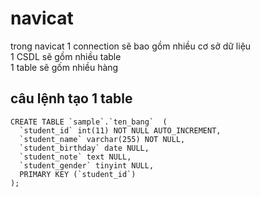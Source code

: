 # navicat
trong navicat 1 connection sẽ bao gồm nhiều cơ sở dữ liệu  
1 CSDL sẽ gồm nhiều table   
1 table sẽ gốm nhiều hàng  
## câu lệnh tạo 1 table 
``` 
CREATE TABLE `sample`.`ten_bang`  (
  `student_id` int(11) NOT NULL AUTO_INCREMENT,
  `student_name` varchar(255) NOT NULL,
  `student_birthday` date NULL,
  `student_note` text NULL,
  `student_gender` tinyint NULL,
  PRIMARY KEY (`student_id`)
);
```